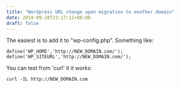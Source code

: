 ```yaml
---
title: "Wordpress URL change upon migration to another domain"
date: 2019-09-28T23:17:11+08:00
draft: false
---
```


The easiest is to add it to "wp-config.php". Something like:

```
define('WP_HOME','http://NEW_DOMAIN.com/');
define('WP_SITEURL','http://NEW_DOMAIN.com/');
```

You can test from 'curl' it it works:
```
curl -IL http://NEW_DOMAIN.com
```

